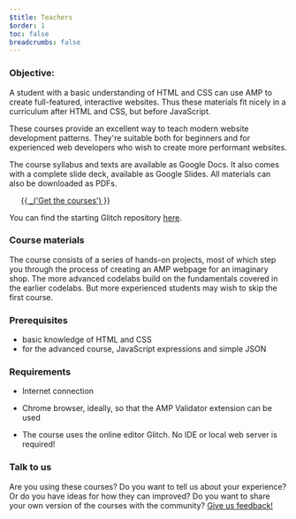 ```yaml
---
$title: Teachers
$order: 1
toc: false
breadcrumbs: false
---
```




### Objective:

A student with a basic understanding of HTML and CSS can use AMP to create full-featured, interactive websites. Thus these materials fit nicely in a curriculum after HTML and CSS, but before JavaScript.

These courses provide an excellent way to teach modern website development patterns. They're suitable both for beginners and for experienced web developers who wish to create more performant websites.

The course syllabus and texts are available as Google Docs. It also comes with a complete slide deck, available as Google Slides. All materials can also be downloaded as PDFs.

<a id="get-courses" href="https://drive.google.com/drive/folders/1QE_C-RmOjG8Sa_DGKQNzcOytXnEE5qoA" target="_blank" style="margin: 1.5em" class="ap-a-btn">{{ _('Get the courses') }}</a>

You can find the starting Glitch repository <a href="https://glitch.com/~showy-way" target="_blank">here</a>.

### Course materials

The course consists of a series of hands-on projects, most of which step you through the process of creating an AMP webpage for an imaginary shop. The more advanced codelabs build on the fundamentals covered in the earlier codelabs. But more experienced students may wish to skip the first course.

### Prerequisites

- basic knowledge of HTML and CSS
- for the advanced course, JavaScript expressions and simple JSON

### Requirements

- Internet connection

- Chrome browser, ideally, so that the AMP Validator extension can be used

- The course uses the online editor Glitch. No IDE or local web server is required!

### Talk to us
Are you using these courses? Do you want to tell us about your experience? Or do you have ideas for how they can improved? Do you want to share your own version of the courses with the community? <a href="https://docs.google.com/forms/d/1H0qp9m5jq2ZaiaoU9zWu3Vd_WRGuluV7xPs14jxneSA/viewform" target="_blank">Give us feedback!</a>
